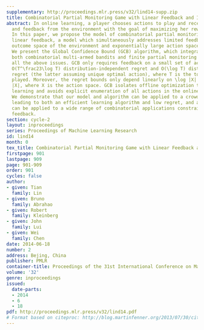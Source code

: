 ```yaml
---
supplementary: http://proceedings.mlr.press/v32/lind14-supp.zip
title: Combinatorial Partial Monitoring Game with Linear Feedback and Its Applications
abstract: In online learning, a player chooses actions to play and receives reward
  and feedback from the environment with the goal of maximizing her reward over time.
  In this paper, we propose the model of combinatorial partial monitoring games with
  linear feedback, a model which simultaneously addresses limited feedback, infinite
  outcome space of the environment and exponentially large action space of the player.
  We present the Global Confidence Bound (GCB) algorithm, which integrates ideas from
  both combinatorial multi-armed bandits and finite partial monitoring games to handle
  all the above issues. GCB only requires feedback on a small set of actions and achieves
  O(T^\frac23\log T) distribution-independent regret and O(\log T) distribution-dependent
  regret (the latter assuming unique optimal action), where T is the total time steps
  played. Moreover, the regret bounds only depend linearly on \log |X| rather than
  |X|, where X is the action space. GCB isolates offline optimization tasks from online
  learning and avoids explicit enumeration of all actions in the online learning part.
  We demonstrate that our model and algorithm can be applied to a crowdsourcing application
  leading to both an efficient learning algorithm and low regret, and argue that they
  can be applied to a wide range of combinatorial applications constrained with limited
  feedback.
section: cycle-2
layout: inproceedings
series: Proceedings of Machine Learning Research
id: lind14
month: 0
tex_title: Combinatorial Partial Monitoring Game with Linear Feedback and Its Applications
firstpage: 901
lastpage: 909
page: 901-909
order: 901
cycles: false
author:
- given: Tian
  family: Lin
- given: Bruno
  family: Abrahao
- given: Robert
  family: Kleinberg
- given: John
  family: Lui
- given: Wei
  family: Chen
date: 2014-06-18
number: 2
address: Bejing, China
publisher: PMLR
container-title: Proceedings of the 31st International Conference on Machine Learning
volume: '32'
genre: inproceedings
issued:
  date-parts:
  - 2014
  - 6
  - 18
pdf: http://proceedings.mlr.press/v32/lind14.pdf
# Format based on citeproc: http://blog.martinfenner.org/2013/07/30/citeproc-yaml-for-bibliographies/
---
```

